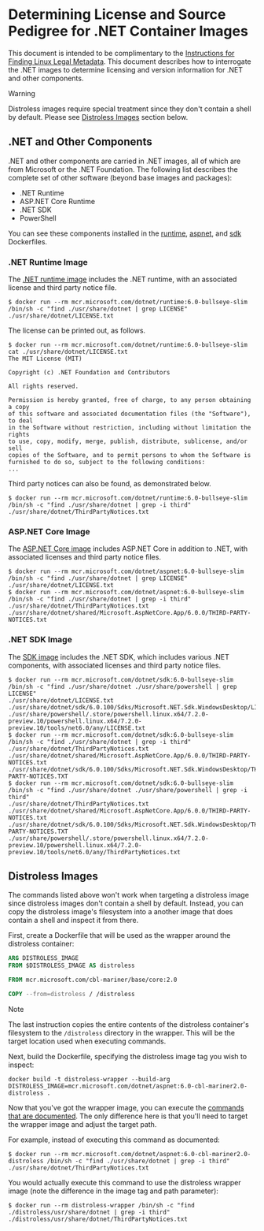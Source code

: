 # Determining License and Source Pedigree for .NET Container Images

This document is intended to be complimentary to the [Instructions for Finding Linux Legal Metadata](https://aka.ms/mcr/osslinuxmetadata).  This document describes how to interrogate the .NET images to determine licensing and version information for .NET and other components.

> [!WARNING]
> Distroless images require special treatment since they don't contain a shell by default.
> Please see [Distroless Images](#distroless-images) section below.

## .NET and Other Components

.NET and other components are carried in .NET images, all of which are from Microsoft or the .NET Foundation. The following list describes the complete set of other software (beyond base images and packages):

* .NET Runtime
* ASP.NET Core Runtime
* .NET SDK
* PowerShell

You can see these components installed in the [runtime](https://github.com/dotnet/dotnet-docker/blob/4915d568024f581ee95608e3b93984f15434a5f3/src/runtime/8.0/bookworm-slim/amd64/Dockerfile#L6-L13), [aspnet](https://github.com/dotnet/dotnet-docker/blob/4915d568024f581ee95608e3b93984f15434a5f3/src/aspnet/8.0/bookworm-slim/amd64/Dockerfile#L6-L12), and [sdk](https://github.com/dotnet/dotnet-docker/blob/4915d568024f581ee95608e3b93984f15434a5f3/src/sdk/8.0/bookworm-slim/amd64/Dockerfile#L26-L48) Dockerfiles.

### .NET Runtime Image

The [.NET runtime image](../README.runtime.md) includes the .NET runtime, with an associated license and third party notice file.

```console
$ docker run --rm mcr.microsoft.com/dotnet/runtime:6.0-bullseye-slim /bin/sh -c "find ./usr/share/dotnet | grep LICENSE"
./usr/share/dotnet/LICENSE.txt
```

The license can be printed out, as follows.

```console
$ docker run --rm mcr.microsoft.com/dotnet/runtime:6.0-bullseye-slim cat ./usr/share/dotnet/LICENSE.txt
The MIT License (MIT)

Copyright (c) .NET Foundation and Contributors

All rights reserved.

Permission is hereby granted, free of charge, to any person obtaining a copy
of this software and associated documentation files (the "Software"), to deal
in the Software without restriction, including without limitation the rights
to use, copy, modify, merge, publish, distribute, sublicense, and/or sell
copies of the Software, and to permit persons to whom the Software is
furnished to do so, subject to the following conditions:
...
```

Third party notices can also be found, as demonstrated below.

```console
$ docker run --rm mcr.microsoft.com/dotnet/runtime:6.0-bullseye-slim /bin/sh -c "find ./usr/share/dotnet | grep -i third"
./usr/share/dotnet/ThirdPartyNotices.txt
```

### ASP.NET Core Image

The [ASP.NET Core image](../README.aspnet.md) includes ASP.NET Core in addition to .NET, with associated licenses and third party notice files.

```console
$ docker run --rm mcr.microsoft.com/dotnet/aspnet:6.0-bullseye-slim /bin/sh -c "find ./usr/share/dotnet | grep LICENSE"
./usr/share/dotnet/LICENSE.txt
$ docker run --rm mcr.microsoft.com/dotnet/aspnet:6.0-bullseye-slim /bin/sh -c "find ./usr/share/dotnet | grep -i third"
./usr/share/dotnet/ThirdPartyNotices.txt
./usr/share/dotnet/shared/Microsoft.AspNetCore.App/6.0.0/THIRD-PARTY-NOTICES.txt
```

### .NET SDK Image

The [SDK image](../README.sdk.md) includes the .NET SDK, which includes various .NET components, with associated licenses and third party notice files.

```console
$ docker run --rm mcr.microsoft.com/dotnet/sdk:6.0-bullseye-slim /bin/sh -c "find ./usr/share/dotnet ./usr/share/powershell | grep LICENSE"
./usr/share/dotnet/LICENSE.txt
./usr/share/dotnet/sdk/6.0.100/Sdks/Microsoft.NET.Sdk.WindowsDesktop/LICENSE.TXT
./usr/share/powershell/.store/powershell.linux.x64/7.2.0-preview.10/powershell.linux.x64/7.2.0-preview.10/tools/net6.0/any/LICENSE.txt
$ docker run --rm mcr.microsoft.com/dotnet/sdk:6.0-bullseye-slim /bin/sh -c "find ./usr/share/dotnet | grep -i third"
./usr/share/dotnet/ThirdPartyNotices.txt
./usr/share/dotnet/shared/Microsoft.AspNetCore.App/6.0.0/THIRD-PARTY-NOTICES.txt
./usr/share/dotnet/sdk/6.0.100/Sdks/Microsoft.NET.Sdk.WindowsDesktop/THIRD-PARTY-NOTICES.TXT
$ docker run --rm mcr.microsoft.com/dotnet/sdk:6.0-bullseye-slim /bin/sh -c "find ./usr/share/dotnet ./usr/share/powershell | grep -i third"
./usr/share/dotnet/ThirdPartyNotices.txt
./usr/share/dotnet/shared/Microsoft.AspNetCore.App/6.0.0/THIRD-PARTY-NOTICES.txt
./usr/share/dotnet/sdk/6.0.100/Sdks/Microsoft.NET.Sdk.WindowsDesktop/THIRD-PARTY-NOTICES.TXT
./usr/share/powershell/.store/powershell.linux.x64/7.2.0-preview.10/powershell.linux.x64/7.2.0-preview.10/tools/net6.0/any/ThirdPartyNotices.txt
```

## Distroless Images

The commands listed above won't work when targeting a distroless image since distroless images don't contain a shell by default.
Instead, you can copy the distroless image's filesystem into a another image that does contain a shell and inspect it from there.

First, create a Dockerfile that will be used as the wrapper around the distroless container:

```Dockerfile
ARG DISTROLESS_IMAGE
FROM $DISTROLESS_IMAGE AS distroless

FROM mcr.microsoft.com/cbl-mariner/base/core:2.0

COPY --from=distroless / /distroless
```

> [!NOTE]
> The last instruction copies the entire contents of the distroless container's filesystem to the `/distroless` directory in the wrapper.
> This will be the target location used when executing commands.

Next, build the Dockerfile, specifying the distroless image tag you wish to inspect:

```console
docker build -t distroless-wrapper --build-arg DISTROLESS_IMAGE=mcr.microsoft.com/dotnet/aspnet:6.0-cbl-mariner2.0-distroless .
```

Now that you've got the wrapper image, you can execute the [commands that are documented](https://github.com/dotnet/dotnet-docker/blob/main/documentation/image-artifact-details.md). The only difference here is that you'll need to target the wrapper image and adjust the target path.

For example, instead of executing this command as documented:

```console
$ docker run --rm mcr.microsoft.com/dotnet/aspnet:6.0-cbl-mariner2.0-distroless /bin/sh -c "find ./usr/share/dotnet | grep -i third"
./usr/share/dotnet/ThirdPartyNotices.txt
```

You would actually execute this command to use the distroless wrapper image (note the difference in the image tag and path parameter):

```console
$ docker run --rm distroless-wrapper /bin/sh -c "find ./distroless/usr/share/dotnet | grep -i third"
./distroless/usr/share/dotnet/ThirdPartyNotices.txt
```
